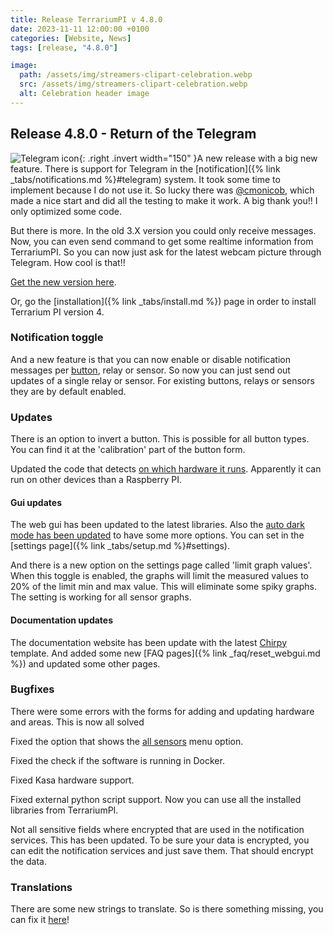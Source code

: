 ```yaml
---
title: Release TerrariumPI v 4.8.0
date: 2023-11-11 12:00:00 +0100
categories: [Website, News]
tags: [release, "4.8.0"]

image:
  path: /assets/img/streamers-clipart-celebration.webp
  src: /assets/img/streamers-clipart-celebration.webp
  alt: Celebration header image
---
```


## Release 4.8.0 - Return of the Telegram

![Telegram icon](/assets/img/telegram-logo.webp){: .right .invert width="150" }A new release with a big new feature. There is support for Telegram in the [notification]({% link _tabs/notifications.md %}#telegram) system. It took some time to implement because I do not use it. So lucky there was [@cmonicob](https://github.com/cmonicob), which made a nice start and did all the testing to make it work. A big thank you!! I only optimized some code.

But there is more. In the old 3.X version you could only receive messages. Now, you can even send command to get some realtime information from TerrariumPI. So you can now just ask for the latest webcam picture through Telegram. How cool is that!!

[Get the new version here](https://github.com/theyosh/TerrariumPI/releases/tag/4.8.0).

Or, go the [installation]({% link _tabs/install.md %}) page in order to install Terrarium PI version 4.

### Notification toggle

And a new feature is that you can now enable or disable notification messages per [button](https://github.com/theyosh/TerrariumPI/issues/842), relay or sensor. So now you can just send out updates of a single relay or sensor. For existing buttons, relays or sensors they are by default enabled.

### Updates

There is an option to invert a button. This is possible for all button types. You can find it at the 'calibration' part of the button form.

Updated the code that detects [on which hardware it runs](https://github.com/theyosh/TerrariumPI/pull/841). Apparently it can run on other devices than a Raspberry PI.

#### Gui updates

The web gui has been updated to the latest libraries. Also the [auto dark mode has been updated](https://github.com/theyosh/TerrariumPI/issues/852) to have some more options. You can set in the [settings page]({% link _tabs/setup.md %}#settings).

And there is a new option on the settings page called 'limit graph values'. When this toggle is enabled, the graphs will limit the measured values to 20% of the limit min and max value. This will eliminate some spiky graphs. The setting is working for all sensor graphs.

#### Documentation updates

The documentation website has been update with the latest [Chirpy](https://github.com/cotes2020/jekyll-theme-chirpy) template. And added some new [FAQ pages]({% link _faq/reset_webgui.md %}) and updated some other pages.

### Bugfixes

There were some errors with the forms for adding and updating hardware and areas. This is now all solved

Fixed the option that shows the [all sensors](https://github.com/theyosh/TerrariumPI/issues/845) menu option.

Fixed the check if the software is running in Docker.

Fixed Kasa hardware support.

Fixed external python script support. Now you can use all the installed libraries from TerrariumPI.

Not all sensitive fields where encrypted that are used in the notification services. This has been updated. To be sure your data is encrypted, you can edit the notification services and just save them. That should encrypt the data.

### Translations

There are some new strings to translate. So is there something missing, you can fix it [here](https://weblate.theyosh.nl/engage/terrariumpi/)!
